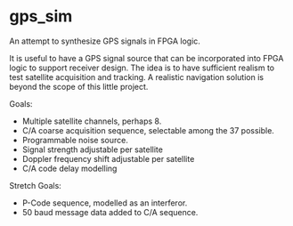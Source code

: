 # gps_sim
An attempt to synthesize GPS signals in FPGA logic.

It is useful to have a GPS signal source that can be incorporated into FPGA logic to support receiver design. The idea 
is to have sufficient realism to test satellite acquisition and tracking. A realistic navigation solution is beyond the scope
of this little project.

Goals:

- Multiple satellite channels, perhaps 8.
- C/A coarse acquisition sequence, selectable among the 37 possible.
- Programmable noise source.
- Signal strength adjustable per satellite
- Doppler frequency shift adjustable per satellite
- C/A code delay modelling

Stretch Goals:

- P-Code sequence, modelled as an interferor.
- 50 baud message data added to C/A sequence.


